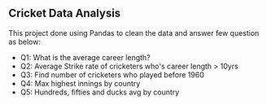 ## Cricket Data Analysis

<p>This project done using Pandas to clean the data and answer few question as below:</p>

- Q1: What is the average career length?
- Q2: Average Strike rate of cricketers who's career length > 10yrs
- Q3: Find number of cricketers who played before 1960
- Q4: Max highest innings by country
- Q5: Hundreds, fifties and ducks avg by country
